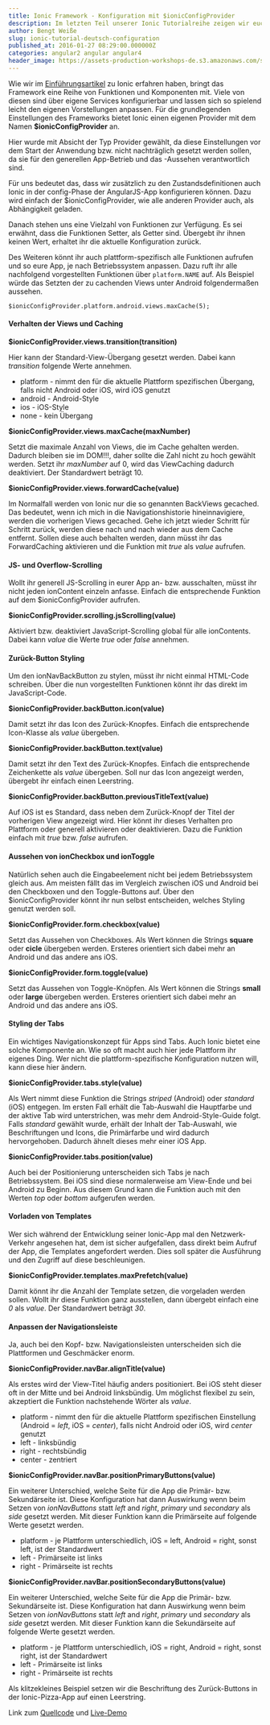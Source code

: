 ```yaml
---
title: Ionic Framework - Konfiguration mit $ionicConfigProvider
description: Im letzten Teil unserer Ionic Tutorialreihe zeigen wir euch, wie ihr mit dem $ionicConfigProvider das Framework nach euren Wünschen pro Plattform konfigurieren könnt.
author: Bengt Weiße
slug: ionic-tutorial-deutsch-configuration
published_at: 2016-01-27 08:29:00.000000Z
categories: angular2 angular angular4
header_image: https://assets-production-workshops-de.s3.amazonaws.com/system/projects/1/posts/header_images/88/optimized-ionic-config.jpg?v=63630942812
---
```


Wie wir im [Einführungsartikel](https://angularjs.de/artikel/ionic-tutorial-deutsch) zu Ionic erfahren haben, bringt das Framework eine Reihe von Funktionen und Komponenten mit. Viele von diesen sind über eigene Services konfigurierbar und lassen sich so spielend leicht den eigenen Vorstellungen anpassen. Für die grundlegenden Einstellungen des Frameworks bietet Ionic einen eigenen Provider mit dem Namen **$ionicConfigProvider** an.

Hier wurde mit Absicht der Typ Provider gewählt, da diese Einstellungen vor dem Start der Anwendung bzw. nicht nachträglich gesetzt werden sollen, da sie für den generellen App-Betrieb und das -Aussehen verantwortlich sind.

Für uns bedeutet das, dass wir zusätzlich zu den Zustandsdefinitionen auch Ionic in der config-Phase der AngularJS-App konfigurieren können. Dazu wird einfach der $ionicConfigProvider, wie alle anderen Provider auch, als Abhängigkeit geladen.

Danach stehen uns eine Vielzahl von Funktionen zur Verfügung. Es sei erwähnt, dass die Funktionen Setter, als Getter sind. Übergebt ihr ihnen keinen Wert, erhaltet ihr die aktuelle Konfiguration zurück.

Des Weiteren könnt ihr auch plattform-spezifisch alle Funktionen aufrufen und so eure App, je nach Betriebssystem anpassen. Dazu ruft ihr alle nachfolgend vorgestellten Funktionen über `platform.NAME` auf. Als Beispiel würde das Setzten der zu cachenden Views unter Android folgendermaßen aussehen.

`$ionicConfigProvider.platform.android.views.maxCache(5);`

#### Verhalten der Views und Caching

**$ionicConfigProvider.views.transition(transition)**

Hier kann der Standard-View-Übergang gesetzt werden. Dabei kann *transition* folgende Werte annehmen.

 - platform - nimmt den für die aktuelle Plattform spezifischen Übergang, falls nicht Android oder iOS, wird iOS genutzt
 - android - Android-Style
 - ios - iOS-Style
 - none - kein Übergang

**$ionicConfigProvider.views.maxCache(maxNumber)**

Setzt die maximale Anzahl von Views, die im Cache gehalten werden. Dadurch bleiben sie im DOM!!!, daher sollte die Zahl nicht zu hoch gewählt werden. Setzt ihr *maxNumber* auf 0, wird das ViewCaching dadurch deaktiviert. Der Standardwert beträgt 10.

**$ionicConfigProvider.views.forwardCache(value)**

Im Normalfall werden von Ionic nur die so genannten BackViews gecached. Das bedeutet, wenn ich mich in die Navigationshistorie hineinnavigiere, werden die vorherigen Views gecached. Gehe ich jetzt wieder Schritt für Schritt zurück, werden diese nach und nach wieder aus dem Cache entfernt. Sollen diese auch behalten werden, dann müsst ihr das ForwardCaching aktivieren und die Funktion mit *true* als *value* aufrufen.

#### JS- und Overflow-Scrolling

Wollt ihr generell JS-Scrolling in eurer App an- bzw. ausschalten, müsst ihr nicht jeden ionContent einzeln anfasse. Einfach die entsprechende Funktion auf dem $ionicConfigProvider aufrufen.

**$ionicConfigProvider.scrolling.jsScrolling(value)**

Aktiviert bzw. deaktiviert JavaScript-Scrolling global für alle ionContents. Dabei kann *value* die Werte *true* oder *false* annehmen.

#### Zurück-Button Styling

Um den ionNavBackButton zu stylen, müsst ihr nicht einmal HTML-Code schreiben. Über die nun vorgestellten Funktionen könnt ihr das direkt im JavaScript-Code.

**$ionicConfigProvider.backButton.icon(value)**

Damit setzt ihr das Icon des Zurück-Knopfes. Einfach die entsprechende Icon-Klasse als *value* übergeben.

**$ionicConfigProvider.backButton.text(value)**

Damit setzt ihr den Text des Zurück-Knopfes. Einfach die entsprechende Zeichenkette als *value* übergeben. Soll nur das Icon angezeigt werden, übergebt ihr einfach einen Leerstring.

**$ionicConfigProvider.backButton.previousTitleText(value)**

Auf iOS ist es Standard, dass neben dem Zurück-Knopf der Titel der vorherigen View angezeigt wird. Hier könnt ihr dieses Verhalten pro Plattform oder generell aktivieren oder deaktivieren. Dazu die Funktion einfach mit *true* bzw. *false* aufrufen.

#### Aussehen von ionCheckbox und ionToggle

Natürlich sehen auch die Eingabeelement nicht bei jedem Betriebssystem gleich aus. Am meisten fällt das im Vergleich zwischen iOS und Android bei den Checkboxen und den Toggle-Buttons auf. Über den $ionicConfigProvider könnt ihr nun selbst entscheiden, welches Styling genutzt werden soll.

**$ionicConfigProvider.form.checkbox(value)**

Setzt das Aussehen von Checkboxes. Als Wert können die Strings **square** oder **cicle** übergeben werden. Ersteres orientiert sich dabei mehr an Android und das andere ans iOS.

**$ionicConfigProvider.form.toggle(value)**

Setzt das Aussehen von Toggle-Knöpfen. Als Wert können die Strings **small** oder **large** übergeben werden. Ersteres orientiert sich dabei mehr an Android und das andere ans iOS.

#### Styling der Tabs

Ein wichtiges Navigationskonzept für Apps sind Tabs. Auch Ionic bietet eine solche Komponente an. Wie so oft macht auch hier jede Plattform ihr eigenes Ding. Wer nicht die plattform-spezifische Konfiguration nutzen will, kann diese hier ändern.

**$ionicConfigProvider.tabs.style(value)**

Als Wert nimmt diese Funktion die Strings *striped* (Android) oder *standard* (iOS) entgegen. Im ersten Fall erhält die Tab-Auswahl die Hauptfarbe und der aktive Tab wird unterstrichen, was mehr dem Android-Style-Guide folgt. Falls *standard* gewählt wurde, erhält der Inhalt der Tab-Auswahl, wie Beschriftungen und Icons, die Primärfarbe und wird dadurch hervorgehoben. Dadurch ähnelt dieses mehr einer iOS App.

**$ionicConfigProvider.tabs.position(value)**

Auch bei der Positionierung unterscheiden sich Tabs je nach Betriebssystem. Bei iOS sind diese normalerweise am View-Ende und bei Android zu Beginn. Aus diesem Grund kann die Funktion auch mit den Werten *top* oder *bottom* aufgerufen werden.

#### Vorladen von Templates

Wer sich während der Entwicklung seiner Ionic-App mal den Netzwerk-Verkehr angesehen hat, dem ist sicher aufgefallen, dass direkt beim Aufruf der App, die Templates angefordert werden. Dies soll später die Ausführung und den Zugriff auf diese beschleunigen.

**$ionicConfigProvider.templates.maxPrefetch(value)**

Damit könnt ihr die Anzahl der Template setzen, die vorgeladen werden sollen. Wollt ihr diese Funktion ganz ausstellen, dann übergebt einfach eine *0* als *value*. Der Standardwert beträgt *30*.

#### Anpassen der Navigationsleiste

Ja, auch bei den Kopf- bzw. Navigationsleisten unterscheiden sich die Plattformen und Geschmäcker enorm.

**$ionicConfigProvider.navBar.alignTitle(value)**

Als erstes wird der View-Titel häufig anders positioniert. Bei iOS steht dieser oft in der Mitte und bei Android linksbündig. Um möglichst flexibel zu sein, akzeptiert die Funktion nachstehende Wörter als *value*.

 - platform - nimmt den für die aktuelle Plattform spezifischen Einstellung (Android = *left*, iOS = *center*), falls nicht Android oder iOS, wird *center* genutzt
 - left - linksbündig
 - right - rechtsbündig
 - center - zentriert

**$ionicConfigProvider.navBar.positionPrimaryButtons(value)**

Ein weiterer Unterschied, welche Seite für die App die Primär- bzw. Sekundärseite ist. Diese Konfiguration hat dann Auswirkung wenn beim Setzen von *ionNavButtons* statt *left* and *right*, *primary* und *secondary* als *side* gesetzt werden. Mit dieser Funktion kann die Primärseite auf folgende Werte gesetzt werden.

 - platform - je Plattform unterschiedlich, iOS = left, Android = right, sonst left, ist der Standardwert
 - left - Primärseite ist links
 - right - Primärseite ist rechts

**$ionicConfigProvider.navBar.positionSecondaryButtons(value)**

Ein weiterer Unterschied, welche Seite für die App die Primär- bzw. Sekundärseite ist. Diese Konfiguration hat dann Auswirkung wenn beim Setzen von *ionNavButtons* statt *left* and *right*, *primary* und *secondary* als *side* gesetzt werden. Mit dieser Funktion kann die Sekundärseite auf folgende Werte gesetzt werden.

 - platform - je Plattform unterschiedlich, iOS = right, Android = right, sonst right, ist der Standardwert
 - left - Primärseite ist links
 - right - Primärseite ist rechts

Als klitzekleines Beispiel setzen wir die Beschriftung des Zurück-Buttons in der Ionic-Pizza-App auf einen Leerstring.

Link zum [Quellcode](https://github.com/angularjs-de/ionic-tutorial/tree/master/15-configProvider) und [Live-Demo](https://angularjs-de.github.io/ionic-tutorial/15-configProvider/#/order)
